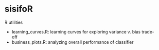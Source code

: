 # sisifoR
R utilities

- learning_curves.R: learning curves for exploring variance v. bias trade-off
- business_plots.R: analyzing overall performance of classifier
